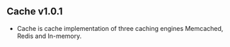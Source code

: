 ## Cache v1.0.1
- Cache is cache implementation of three caching engines Memcached, Redis and In-memory.
